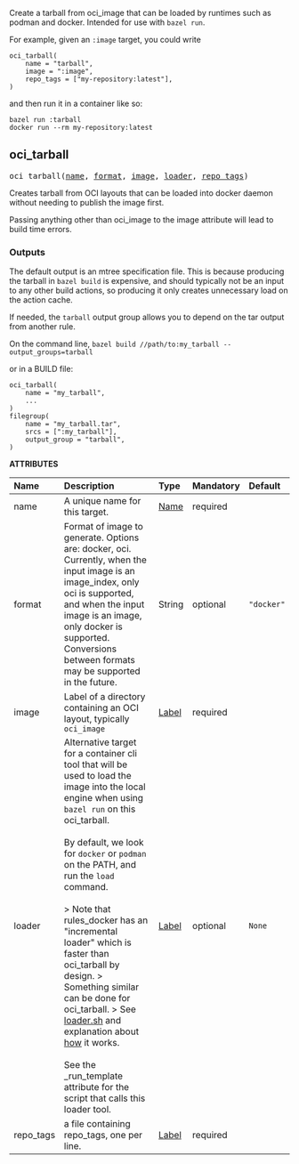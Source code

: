 <!-- Generated with Stardoc: http://skydoc.bazel.build -->

Create a tarball from oci_image that can be loaded by runtimes such as podman and docker.
Intended for use with `bazel run`.

For example, given an `:image` target, you could write

```
oci_tarball(
    name = "tarball",
    image = ":image",
    repo_tags = ["my-repository:latest"],
)
```

and then run it in a container like so:

```
bazel run :tarball
docker run --rm my-repository:latest
```


<a id="oci_tarball"></a>

## oci_tarball

<pre>
oci_tarball(<a href="#oci_tarball-name">name</a>, <a href="#oci_tarball-format">format</a>, <a href="#oci_tarball-image">image</a>, <a href="#oci_tarball-loader">loader</a>, <a href="#oci_tarball-repo_tags">repo_tags</a>)
</pre>

Creates tarball from OCI layouts that can be loaded into docker daemon without needing to publish the image first.

Passing anything other than oci_image to the image attribute will lead to build time errors.

### Outputs

The default output is an mtree specification file.
This is because producing the tarball in `bazel build` is expensive, and should typically not be an input to any other build actions,
so producing it only creates unnecessary load on the action cache.

If needed, the `tarball` output group allows you to depend on the tar output from another rule.

On the command line, `bazel build //path/to:my_tarball --output_groups=tarball`

or in a BUILD file:

```starlark
oci_tarball(
    name = "my_tarball",
    ...
)
filegroup(
    name = "my_tarball.tar",
    srcs = [":my_tarball"],
    output_group = "tarball",
)
```


**ATTRIBUTES**


| Name  | Description | Type | Mandatory | Default |
| :------------- | :------------- | :------------- | :------------- | :------------- |
| <a id="oci_tarball-name"></a>name |  A unique name for this target.   | <a href="https://bazel.build/concepts/labels#target-names">Name</a> | required |  |
| <a id="oci_tarball-format"></a>format |  Format of image to generate. Options are: docker, oci. Currently, when the input image is an image_index, only oci is supported, and when the input image is an image, only docker is supported. Conversions between formats may be supported in the future.   | String | optional | <code>"docker"</code> |
| <a id="oci_tarball-image"></a>image |  Label of a directory containing an OCI layout, typically <code>oci_image</code>   | <a href="https://bazel.build/concepts/labels">Label</a> | required |  |
| <a id="oci_tarball-loader"></a>loader |  Alternative target for a container cli tool that will be             used to load the image into the local engine when using <code>bazel run</code> on this oci_tarball.<br><br>            By default, we look for <code>docker</code> or <code>podman</code> on the PATH, and run the <code>load</code> command.<br><br>            &gt; Note that rules_docker has an "incremental loader" which is faster than oci_tarball by design.             &gt; Something similar can be done for oci_tarball.              &gt; See [loader.sh](/examples/incremental_loader/loader.sh) and explanation about [how](/examples/incremental_loader/README.md) it works.<br><br>            See the _run_template attribute for the script that calls this loader tool.   | <a href="https://bazel.build/concepts/labels">Label</a> | optional | <code>None</code> |
| <a id="oci_tarball-repo_tags"></a>repo_tags |  a file containing repo_tags, one per line.   | <a href="https://bazel.build/concepts/labels">Label</a> | required |  |


